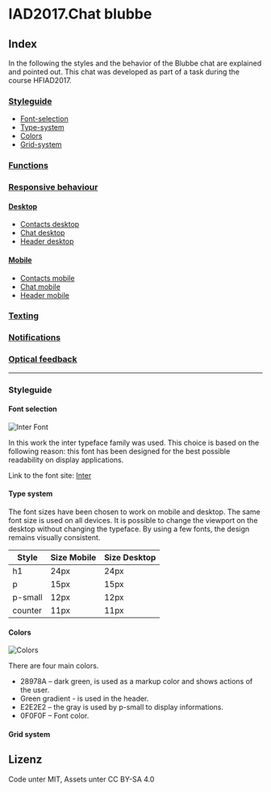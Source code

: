 # IAD2017.Chat blubbe

## Index

In the following the styles and the behavior of the Blubbe chat are explained and pointed out. This chat was developed as part of a task during the course HFIAD2017.

### [Styleguide](#styleguide)
  - [Font-selection](#font-selection)
  - [Type-system](#type-system)
  - [Colors](#colors)
  - [Grid-system](#grid-system)

### [Functions](#functions)

### [Responsive behaviour](#responsive-behaviour)

#### [Desktop](#desktop)
  - [Contacts desktop](#contacts-desktop)
  - [Chat desktop](#chat-desktop)
  - [Header desktop](#header-desktop)

#### [Mobile](#mobile)
  - [Contacts mobile](#contacts-mobile)
  - [Chat mobile](#chat-mobile)
  - [Header mobile](#header-mobile)

### [Texting](#texting)

### [Notifications](#notifications)


### [Optical feedback](#optical-feedback)

---

### Styleguide

#### Font selection

![Inter Font](https://i.imgur.com/4rlAEwI.png)

In this work the inter typeface family was used. This choice is based on the following reason: this font has been designed for the best possible readability on display applications.

Link to the font site: [Inter](https://rsms.me/inter/)

#### Type system

The font sizes have been chosen to work on mobile and desktop. The same font size is used on all devices. It is possible to change the viewport on the desktop without changing the typeface. By using a few fonts, the design remains visually consistent.

| Style         | Size Mobile | Size Desktop  |
| ------------- |-------------| --------------|
| h1            | 24px        | 24px          |
| p             | 15px        | 15px          |
| p-small       | 12px        | 12px          |
| counter       | 11px        | 11px          |

#### Colors

![Colors](https://i.imgur.com/qXv80DS.png)

There are four main colors.
* 28978A – dark green, is used as a markup color and shows actions of the user.
* Green gradient - is used in the header.
* E2E2E2 – the gray is used by p-small to display informations.
* 0F0F0F – Font color.

#### Grid system








## Lizenz
Code unter MIT, Assets unter CC BY-SA 4.0 
